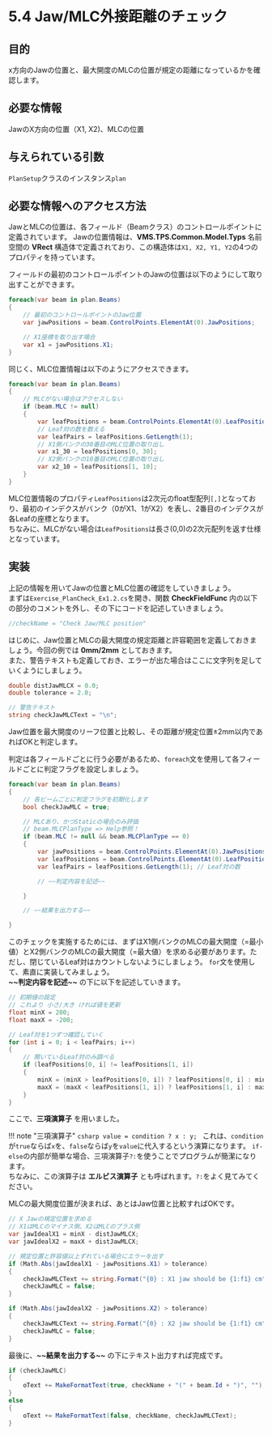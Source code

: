 # 5.4 Jaw/MLC外接距離のチェック

## 目的

x方向のJawの位置と、最大開度のMLCの位置が規定の距離になっているかを確認します。

## 必要な情報

JawのX方向の位置（X1, X2)、MLCの位置

## 与えられている引数

`PlanSetup`クラスのインスタンス`plan`

## 必要な情報へのアクセス方法

JawとMLCの位置は、各フィールド（Beamクラス）のコントロールポイントに定義されています。
Jawの位置情報は、**VMS.TPS.Common.Model.Typs** 名前空間の **VRect** 構造体で定義されており、この構造体は`X1, X2, Y1, Y2`の4つのプロパティを持っています。

フィールドの最初のコントロールポイントのJawの位置は以下のようにして取り出すことができます。

```csharp
foreach(var beam in plan.Beams)
{
    // 最初のコントロールポイントのJaw位置
    var jawPositions = beam.ControlPoints.ElementAt(0).JawPositions;

    // X1座標を取り出す場合
    var x1 = jawPositions.X1;
}
```

同じく、MLC位置情報は以下のようにアクセスできます。

```csharp
foreach(var beam in plan.Beams)
{
    // MLCがない場合はアクセスしない
    if (beam.MLC != null)
    {
        var leafPositions = beam.ControlPoints.ElementAt(0).LeafPositions;
        // Leaf対の数を数える
        var leafPairs = leafPositions.GetLength(1);
        // X1側バンクの30番目のMLC位置の取り出し
        var x1_30 = leafPositions[0, 30];
        // X2側バンクの10番目のMLC位置の取り出し
        var x2_10 = leafPositions[1, 10];
    }
}
```

MLC位置情報のプロパティ`LeafPositions`は2次元のfloat型配列`[,]`となっており、最初のインデクスがバンク（0がX1、1がX2）を表し、2番目のインデクスが各Leafの座標となります。  
ちなみに、MLCがない場合は`LeafPositions`は長さ(0,0)の2次元配列を返す仕様となっています。

## 実装

上記の情報を用いてJawの位置とMLC位置の確認をしていきましょう。  
まずは`Exercise_PlanCheck_Ex1.2.cs`を開き、関数 **CheckFieldFunc** 内の以下の部分のコメントを外し、その下にコードを記述していきましょう。

```csharp
//checkName = "Check Jaw/MLC position"
```

はじめに、Jaw位置とMLCの最大開度の規定距離と許容範囲を定義しておきましょう。今回の例では **0mm/2mm** としておきます。  
また、警告テキストも定義しておき、エラーが出た場合はここに文字列を足していくようにしましょう。

```csharp
double distJawMLCX = 0.0;
double tolerance = 2.0;

// 警告テキスト
string checkJawMLCText = "\n";
```

Jaw位置を最大開度のリーフ位置と比較し、その距離が規定位置±2mm以内であればOKと判定します。

判定は各フィールドごとに行う必要があるため、`foreach`文を使用して各フィールドごとに判定フラグを設定しましょう。

```csharp
foreach(var beam in plan.Beams)
{
    // 各ビームごとに判定フラグを初期化します
    bool checkJawMLC = true;

    // MLCあり、かつStaticの場合のみ評価
    // beam.MLCPlanType => Help参照！
    if (beam.MLC != null && beam.MLCPlanType == 0)
    {
        var jawPositions = beam.ControlPoints.ElementAt(0).JawPositions;
        var leafPositions = beam.ControlPoints.ElementAt(0).LeafPositions;
        var leafPairs = leafPositions.GetLength(1); // Leaf対の数

        // ~~判定内容を記述~~

    }

    // ~~結果を出力する~~

}
```

このチェックを実施するためには、まずはX1側バンクのMLCの最大開度（=最小値）とX2側バンクのMLCの最大開度（=最大値）を求める必要があります。ただし、閉じているLeaf対はカウントしないようにしましょう。
`for`文を使用して、素直に実装してみましょう。  
**\~\~判定内容を記述\~\~** の下に以下を記述していきます。

```csharp
// 初期値の設定
// これより 小さ/大き ければ値を更新
float minX = 200;
float maxX = -200;

// Leaf対を1つずつ確認していく
for (int i = 0; i < leafPairs; i++)
{
    // 開いているLeaf対のみ調べる
    if (leafPositions[0, i] != leafPositions[1, i])
    {
        minX = (minX > leafPositions[0, i]) ? leafPositions[0, i] : minX;
        maxX = (maxX < leafPositions[1, i]) ? leafPositions[1, i] : maxX;
    }
}
```

ここで、**三項演算子** を用いました。

!!! note "三項演算子"
    ```csharp
    value = condition ? x : y;
    ```
    これは、`condition`が`true`ならば`x`を、`false`ならば`y`を`value`に代入するという演算になります。
    `if-else`の内部が簡単な場合、三項演算子`?:`を使うことでプログラムが簡潔になります。  
    ちなみに、この演算子は **エルビス演算子** とも呼ばれます。`?:`をよく見てみてください。

MLCの最大開度位置が決まれば、あとはJaw位置と比較すればOKです。

```csharp
// X Jawの規定位置を求める
// X1はMLCのマイナス側、X2はMLCのプラス側
var jawIdealX1 = minX - distJawMLCX;
var jawIdealX2 = maxX + distJawMLCX;

// 規定位置と許容値以上ずれている場合にエラーを出す
if (Math.Abs(jawIdealX1 - jawPositions.X1) > tolerance)
{
    checkJawMLCText += string.Format("{0} : X1 jaw should be {1:f1} cm", beam.Id, jawIdealX1/10);
    checkJawMLC = false;
}

if (Math.Abs(jawIdealX2 - jawPositions.X2) > tolerance)
{
    checkJawMLCText += string.Format("{0} : X2 jaw should be {1:f1} cm", beam.Id, jawIdealX2/10);
    checkJawMLC = false;
}
```

最後に、**\~\~結果を出力する\~\~** の下にテキスト出力すれば完成です。

```csharp
if (checkJawMLC)
{
    oText += MakeFormatText(true, checkName + "(" + beam.Id + ")", "");
}
else
{
    oText += MakeFormatText(false, checkName, checkJawMLCText);
}
```